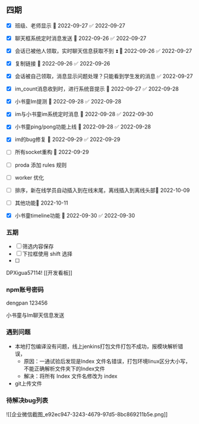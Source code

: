 ## 四期

- [x] 班级、老师显示 📅 2022-09-27 ✅ 2022-09-27
- [x] 聊天框系统定时消息发送 📅 2022-09-26 ✅ 2022-09-27
- [x] 会话已被他人领取，实时聊天信息获取不到 ⏫ 📅 2022-09-26 ✅ 2022-09-27
- [x] 复制链接 📅 2022-09-26 ✅ 2022-09-26
- [x] 会话被自己领取，消息显示问题处理？只能看到学生发的消息 ✅ 2022-09-27
- [x] im_count消息收到时，进行系统音提示 📅 2022-09-27 ✅ 2022-09-28
- [x] 小书童Im提测 📅 2022-09-28 ✅ 2022-09-28
- [x] im与小书童im系统定时消息 📅 2022-09-28 ✅ 2022-09-30
- [x] 小书童ping/pong功能上线 📅 2022-09-28 ✅ 2022-09-28
- [x] im的bug修复 📅 2022-09-29 ✅ 2022-09-29
- [ ] 所有socket重构 🛫 2022-09-29
- [ ] proda 添加 rules 规则
- [ ] worker 优化 
- [ ] 排序，新在线学员自动插入到在线末尾，离线插入到离线头部📅 2022-10-09 
- [ ] 其他功能📅 2022-10-11 

- [x] 小书童timeline功能 📅 2022-09-30 ✅ 2022-09-30

### 五期

- [ ] 筛选内容保存
- [ ] 下拉框使用 shift 选择
- [ ] 



DPXigua57114!
[[开发看板]]

### npm账号密码
dengpan
123456


小书童与Im聊天信息发送



### 遇到问题
- 本地打包编译没有问题，线上jenkins打包文件打包不成功，报模块解析错误，
	- 原因：一通试验后发现是Index 文件名错误，打包环境linux区分大小写，不能正确解析文件夹下的Index文件
	- 解决：将所有 Index 文件名修改为 index 
- git上传文件

### 待解决bug列表

![[企业微信截图_e92ec947-3243-4679-97d5-8bc869211b5e.png]]

